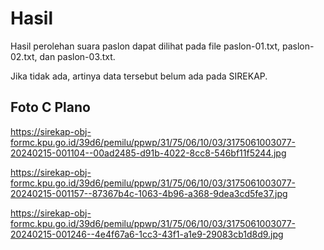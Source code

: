 # Hasil

Hasil perolehan suara paslon dapat dilihat pada file paslon-01.txt, paslon-02.txt, dan paslon-03.txt.

Jika tidak ada, artinya data tersebut belum ada pada SIREKAP.

## Foto C Plano

https://sirekap-obj-formc.kpu.go.id/39d6/pemilu/ppwp/31/75/06/10/03/3175061003077-20240215-001104--00ad2485-d91b-4022-8cc8-546bf11f5244.jpg

https://sirekap-obj-formc.kpu.go.id/39d6/pemilu/ppwp/31/75/06/10/03/3175061003077-20240215-001157--87367b4c-1063-4b96-a368-9dea3cd5fe37.jpg

https://sirekap-obj-formc.kpu.go.id/39d6/pemilu/ppwp/31/75/06/10/03/3175061003077-20240215-001246--4e4f67a6-1cc3-43f1-a1e9-29083cb1d8d9.jpg
